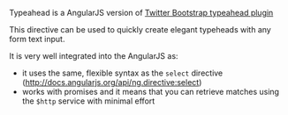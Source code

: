 Typeahead is a AngularJS version of [Twitter Bootstrap typeahead plugin](http://twitter.github.com/bootstrap/javascript.html#typeahead)

This directive can be used to quickly create elegant typeheads with any form text input.

It is very well integrated into the AngularJS as:

* it uses the same, flexible syntax as the `select` directive (http://docs.angularjs.org/api/ng.directive:select)
* works with promises and it means that you can retrieve matches using the `$http` service with minimal effort
